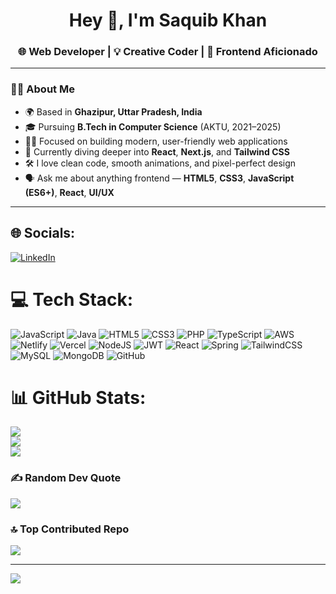 <h1 align="center">Hey 👋, I'm Saquib Khan</h1>
<h3 align="center">🌐 Web Developer | 💡 Creative Coder | 🎨 Frontend Aficionado</h3>



---

### 💁‍♂️ About Me

- 🌍 Based in **Ghazipur, Uttar Pradesh, India**
- 🎓 Pursuing **B.Tech in Computer Science** (AKTU, 2021–2025)
- 👨‍💻 Focused on building modern, user-friendly web applications
- 🧠 Currently diving deeper into **React**, **Next.js**, and **Tailwind CSS**
- 🛠️ I love clean code, smooth animations, and pixel-perfect design
- 🗣️ Ask me about anything frontend — **HTML5**, **CSS3**, **JavaScript (ES6+)**, **React**, **UI/UX**

---








## 🌐 Socials:
[![LinkedIn](https://img.shields.io/badge/LinkedIn-%230077B5.svg?logo=linkedin&logoColor=white)](https://linkedin.com/in/https://www.linkedin.com/in/Saquib-java) 

# 💻 Tech Stack:
![JavaScript](https://img.shields.io/badge/javascript-%23323330.svg?style=for-the-badge&logo=javascript&logoColor=%23F7DF1E) ![Java](https://img.shields.io/badge/java-%23ED8B00.svg?style=for-the-badge&logo=openjdk&logoColor=white) ![HTML5](https://img.shields.io/badge/html5-%23E34F26.svg?style=for-the-badge&logo=html5&logoColor=white) ![CSS3](https://img.shields.io/badge/css3-%231572B6.svg?style=for-the-badge&logo=css3&logoColor=white) ![PHP](https://img.shields.io/badge/php-%23777BB4.svg?style=for-the-badge&logo=php&logoColor=white) ![TypeScript](https://img.shields.io/badge/typescript-%23007ACC.svg?style=for-the-badge&logo=typescript&logoColor=white) ![AWS](https://img.shields.io/badge/AWS-%23FF9900.svg?style=for-the-badge&logo=amazon-aws&logoColor=white) ![Netlify](https://img.shields.io/badge/netlify-%23000000.svg?style=for-the-badge&logo=netlify&logoColor=#00C7B7) ![Vercel](https://img.shields.io/badge/vercel-%23000000.svg?style=for-the-badge&logo=vercel&logoColor=white) ![NodeJS](https://img.shields.io/badge/node.js-6DA55F?style=for-the-badge&logo=node.js&logoColor=white) ![JWT](https://img.shields.io/badge/JWT-black?style=for-the-badge&logo=JSON%20web%20tokens) ![React](https://img.shields.io/badge/react-%2320232a.svg?style=for-the-badge&logo=react&logoColor=%2361DAFB) ![Spring](https://img.shields.io/badge/spring-%236DB33F.svg?style=for-the-badge&logo=spring&logoColor=white) ![TailwindCSS](https://img.shields.io/badge/tailwindcss-%2338B2AC.svg?style=for-the-badge&logo=tailwind-css&logoColor=white) ![MySQL](https://img.shields.io/badge/mysql-4479A1.svg?style=for-the-badge&logo=mysql&logoColor=white) ![MongoDB](https://img.shields.io/badge/MongoDB-%234ea94b.svg?style=for-the-badge&logo=mongodb&logoColor=white) ![GitHub](https://img.shields.io/badge/github-%23121011.svg?style=for-the-badge&logo=github&logoColor=white)
# 📊 GitHub Stats:
![](https://github-readme-stats.vercel.app/api?username=saquibkhan-dev&theme=neon&hide_border=false&include_all_commits=true&count_private=true)<br/>
![](https://nirzak-streak-stats.vercel.app/?user=saquibkhan-dev&theme=neon&hide_border=false)<br/>
![](https://github-readme-stats.vercel.app/api/top-langs/?username=saquibkhan-dev&theme=neon&hide_border=false&include_all_commits=true&count_private=true&layout=compact)

### ✍️ Random Dev Quote
![](https://quotes-github-readme.vercel.app/api?type=horizontal&theme=dark)

### 🔝 Top Contributed Repo
![](https://github-contributor-stats.vercel.app/api?username=saquibkhan-dev&limit=5&theme=radical&combine_all_yearly_contributions=true)

---
[![](https://visitcount.itsvg.in/api?id=saquibkhan-dev&icon=0&color=0)](https://visitcount.itsvg.in)

